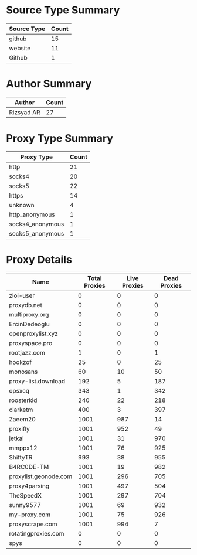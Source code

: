 # Source Type Summary

| Source Type | Count |
|-------------|-------|
| github | 15 |
| website | 11 |
| Github | 1 |


# Author Summary

| Author | Count |
|--------|-------|
| Rizsyad AR | 27 |


# Proxy Type Summary

| Proxy Type | Count |
|------------|-------|
| http | 21 |
| socks4 | 20 |
| socks5 | 22 |
| https | 14 |
| unknown | 4 |
| http_anonymous | 1 |
| socks4_anonymous | 1 |
| socks5_anonymous | 1 |


# Proxy Details

| Name | Total Proxies | Live Proxies | Dead Proxies |
|------|---------------|--------------|---------------|
| zloi-user | 0 | 0 | 0 |
| proxydb.net | 0 | 0 | 0 |
| multiproxy.org | 0 | 0 | 0 |
| ErcinDedeoglu | 0 | 0 | 0 |
| openproxylist.xyz | 0 | 0 | 0 |
| proxyspace.pro | 0 | 0 | 0 |
| rootjazz.com | 1 | 0 | 1 |
| hookzof | 25 | 0 | 25 |
| monosans | 60 | 10 | 50 |
| proxy-list.download | 192 | 5 | 187 |
| opsxcq | 343 | 1 | 342 |
| roosterkid | 240 | 22 | 218 |
| clarketm | 400 | 3 | 397 |
| Zaeem20 | 1001 | 987 | 14 |
| proxifly | 1001 | 952 | 49 |
| jetkai | 1001 | 31 | 970 |
| mmppx12 | 1001 | 76 | 925 |
| ShiftyTR | 993 | 38 | 955 |
| B4RC0DE-TM | 1001 | 19 | 982 |
| proxylist.geonode.com | 1001 | 296 | 705 |
| proxy4parsing | 1001 | 497 | 504 |
| TheSpeedX | 1001 | 297 | 704 |
| sunny9577 | 1001 | 69 | 932 |
| my-proxy.com | 1001 | 75 | 926 |
| proxyscrape.com | 1001 | 994 | 7 |
| rotatingproxies.com | 0 | 0 | 0 |
| spys | 0 | 0 | 0 |
